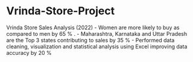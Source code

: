 # Vrinda-Store-Project
Vrinda Store Sales Analysis (2022) - Women are more likely to buy as compared to men by 65 % . - Maharashtra, Karnataka and Uttar Pradesh are the Top 3 states contributing to sales by 35 % - Performed data cleaning, visualization and statistical analysis using Excel improving data accuracy by 20 %
